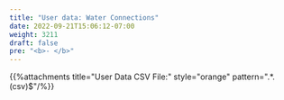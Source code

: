 ```yaml
---
title: "User data: Water Connections"
date: 2022-09-21T15:06:12-07:00
weight: 3211
draft: false
pre: "<b>- </b>"
---
```


{{%attachments title="User Data CSV File:" style="orange" pattern=".*\.(csv)$"/%}}
